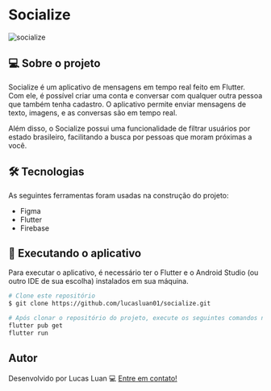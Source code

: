 # Socialize

![socialize](https://user-images.githubusercontent.com/85650316/231821102-dca4784b-621a-4a9c-85b8-373bad710c5b.png)     

## 💻 Sobre o projeto

Socialize é um aplicativo de mensagens em tempo real feito em Flutter. Com ele, é possível criar uma conta e conversar com qualquer outra pessoa que também tenha cadastro. O aplicativo permite enviar mensagens de texto, imagens, e as conversas são em tempo real.

Além disso, o Socialize possui uma funcionalidade de filtrar usuários por estado brasileiro, facilitando a busca por pessoas que moram próximas a você.

## 🛠 Tecnologias

As seguintes ferramentas foram usadas na construção do projeto:

- Figma
- Flutter
- Firebase

## 🧭 Executando o aplicativo

Para executar o aplicativo, é necessário ter o Flutter e o Android Studio (ou outro IDE de sua escolha) instalados em sua máquina.

```bash
# Clone este repositório
$ git clone https://github.com/lucasluan01/socialize.git

# Após clonar o repositório do projeto, execute os seguintes comandos no terminal:
flutter pub get
flutter run
```

## Autor

Desenvolvido por Lucas Luan 💻 [Entre em contato!](https://www.linkedin.com/in/lucas-luan-dos-santos/)
